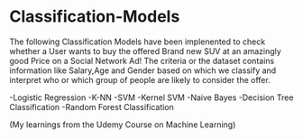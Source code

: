 # Classification-Models

The following Classification Models have been implenented to check whether a User wants to buy the offered 
Brand new SUV at an amazingly good Price on a Social Network Ad! The criteria or the dataset contains information like Salary,Age 
and Gender based on which we classify and interpret who or which group of people are likely to consider the offer.

 -Logistic Regression
 -K-NN 
 -SVM
 -Kernel SVM
 -Naive Bayes
 -Decision Tree Classification
 -Random Forest Classification


(My learnings from the Udemy Course on Machine Learning)
